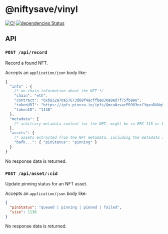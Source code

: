# @niftysave/vinyl

[![CI](https://github.com/nftstorage/niftysave/actions/workflows/main.yml/badge.svg)](https://github.com/nftstorage/niftysave/actions/workflows/main.yml)
[![dependencies Status](https://status.david-dm.org/gh/nftstorage/niftysave.svg?path=packages%2Fvinyl)](https://david-dm.org/nftstorage/niftysave?path=packages/vinyl)

## API

### `POST /api/record`

Record a found NFT.

Accepts an `application/json` body like:

```js
{
  "info" : {
    /* on-chain information about the NFT */
    "chain": "eth",
    "contract": "0xb932a70a57673d89f4acffbe830e8ed7f75fb9e0",
    "tokenURI": "https://ipfs.pixura.io/ipfs/QmcaNzvacPR983ncCYgxuDUNgSLcdtkdo9gPqNXVYpQ9VH",
    "tokenID": "1138"
  },
  "metadata": {
    /* arbitrary metadata content for the NFT, might be in ERC-115 or ERC-721 if lucky */
  },
  "assets": {
    /* assets extracted from the NFT metadata, including the metadata itself */
    "bafk...": { "pinStatus": "pinning" }
  }
}
```

No response data is returned.

### `POST /api/asset/:cid`

Update pinning status for an NFT asset.

Accepts an `application/json` body like:

```json
{
  "pinStatus": "queued | pinning | pinned | failed",
  "size": 1138
}
```

No response data is returned.
